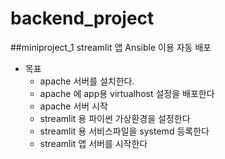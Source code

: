 # backend_project

##miniproject_1 
streamlit 앱 Ansible 이용 자동 배포
- 목표
    -  apache 서버를 설치한다.
    - apache 에 app용 virtualhost 설정을 배포한다
    - apache 서버 시작
    - streamlit 용 파이썬 가상환경을 설정한다
    - streamlit 용 서비스파일을 systemd 등록한다
    - streamlit 앱 서버를 시작한다
